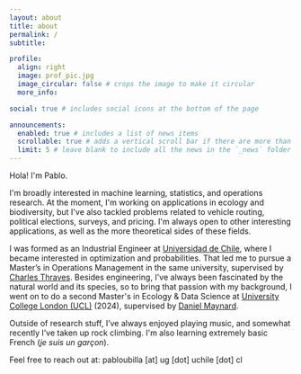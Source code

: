 ```yaml
---
layout: about
title: about
permalink: /
subtitle:

profile:
  align: right
  image: prof_pic.jpg
  image_circular: false # crops the image to make it circular
  more_info:

social: true # includes social icons at the bottom of the page

announcements:
  enabled: true # includes a list of news items
  scrollable: true # adds a vertical scroll bar if there are more than 3 news items
  limit: 5 # leave blank to include all the news in the `_news` folder
---
```


<!-- Hello!

I'm Pablo Ubilla Pavez, and I'm about to start my PhD with the
[EVERGREEN group](https://team.inria.fr/evergreen/) at
[Inria Montpellier](https://www.inria.fr/en/inria-branch-university-montpellier). -->

Hola! I'm Pablo.

I'm broadly interested in machine learning, statistics, and operations research. At the moment, I'm working on applications in ecology and biodiversity, but I've also tackled problems related to vehicle routing, political elections, surveys, and pricing. I'm always open to other interesting applications, as well as the more theoretical sides of these fields.

I was formed as an Industrial Engineer at [Universidad de Chile](https://www.uchile.cl), where I became interested in optimization and probabilities. That led me to pursue a Master’s in Operations Management in the same university, supervised by [Charles Thraves](https://cthraves.com/). Besides engineering, I've always been fascinated by the natural world and its species, so to bring that passion with my background, I went on to do a second Master's in Ecology & Data Science at [University College London (UCL)](https://www.ucl.ac.uk) (2024), supervised by [Daniel Maynard](https://www.maynardlab.co.uk/).

Outside of research stuff, I’ve always enjoyed playing music, and somewhat recently I’ve taken up rock climbing. I'm also learning extremely basic French (*je suis un garçon*).


Feel free to reach out at: pabloubilla [at] ug [dot] uchile [dot] cl
